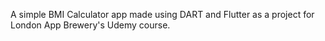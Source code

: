 A simple BMI Calculator app made using DART and Flutter as a project for London App Brewery's Udemy course.
